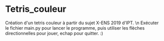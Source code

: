 # Tetris_couleur
Création d'un tetris couleur à partir du sujet X-ENS 2019 d'IPT. \n
Exécuter le fichier main.py pour lancer le programme, puis utiliser les flèches directionnelles pour jouer, echap pour quitter. :)